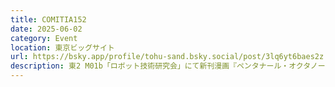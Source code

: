 ```yaml
---
title: COMITIA152
date: 2025-06-02
category: Event
location: 東京ビッグサイト
url: https://bsky.app/profile/tohu-sand.bsky.social/post/3lq6yt6baes2z
description: 東2 M01b「ロボット技術研究会」にて新刊漫画『ペンタナール・オクタノール・ノナナール』（本文20ページ、500円）を販売します。Webでの販売予定はありません。
---
```


